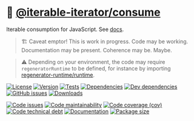:bicyclist: [@iterable-iterator/consume](https://iterable-iterator.github.io/consume)
==

Iterable consumption for JavaScript.
See [docs](https://iterable-iterator.github.io/consume/index.html).

> :building_construction: Caveat emptor! This is work in progress. Code may be
> working. Documentation may be present. Coherence may be. Maybe.

> :warning: Depending on your environment, the code may require
> `regeneratorRuntime` to be defined, for instance by importing
> [regenerator-runtime/runtime](https://www.npmjs.com/package/regenerator-runtime).

[![License](https://img.shields.io/github/license/iterable-iterator/consume.svg)](https://raw.githubusercontent.com/iterable-iterator/consume/main/LICENSE)
[![Version](https://img.shields.io/npm/v/@iterable-iterator/consume.svg)](https://www.npmjs.org/package/@iterable-iterator/consume)
[![Tests](https://img.shields.io/github/workflow/status/iterable-iterator/consume/ci:test?event=push&label=tests)](https://github.com/iterable-iterator/consume/actions/workflows/ci:test.yml?query=branch:main)
[![Dependencies](https://img.shields.io/david/iterable-iterator/consume.svg)](https://david-dm.org/iterable-iterator/consume)
[![Dev dependencies](https://img.shields.io/david/dev/iterable-iterator/consume.svg)](https://david-dm.org/iterable-iterator/consume?type=dev)
[![GitHub issues](https://img.shields.io/github/issues/iterable-iterator/consume.svg)](https://github.com/iterable-iterator/consume/issues)
[![Downloads](https://img.shields.io/npm/dm/@iterable-iterator/consume.svg)](https://www.npmjs.org/package/@iterable-iterator/consume)

[![Code issues](https://img.shields.io/codeclimate/issues/iterable-iterator/consume.svg)](https://codeclimate.com/github/iterable-iterator/consume/issues)
[![Code maintainability](https://img.shields.io/codeclimate/maintainability/iterable-iterator/consume.svg)](https://codeclimate.com/github/iterable-iterator/consume/trends/churn)
[![Code coverage (cov)](https://img.shields.io/codecov/c/gh/iterable-iterator/consume/main.svg)](https://codecov.io/gh/iterable-iterator/consume)
[![Code technical debt](https://img.shields.io/codeclimate/tech-debt/iterable-iterator/consume.svg)](https://codeclimate.com/github/iterable-iterator/consume/trends/technical_debt)
[![Documentation](https://iterable-iterator.github.io/consume/badge.svg)](https://iterable-iterator.github.io/consume/source.html)
[![Package size](https://img.shields.io/bundlephobia/minzip/@iterable-iterator/consume)](https://bundlephobia.com/result?p=@iterable-iterator/consume)

